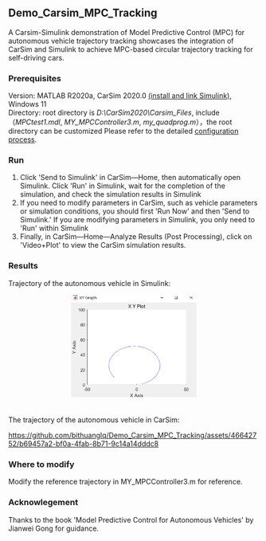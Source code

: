 ## Demo_Carsim_MPC_Tracking
A Carsim-Simulink demonstration of Model Predictive Control (MPC) for autonomous vehicle trajectory tracking showcases the integration of CarSim and Simulink to achieve MPC-based circular trajectory tracking for self-driving cars.

### Prerequisites
Version: MATLAB R2020a, CarSim 2020.0 [(install and link Simulink)](https://blog.csdn.net/Cynthia_2019/article/details/121953106), Windows 11  
Directory: root directory is _D:\CarSim2020\Carsim_Files_, include（_MPCtest1.mdl_, _MY_MPCController3.m_, _my_quadprog.m_），the root directory can be customized 
Please refer to the detailed [configuration process](issue/Readme.md).


### Run
1. Click 'Send to Simulink' in CarSim—Home, then automatically open Simulink. Click 'Run' in Simulink, wait for the completion of the simulation, and check the simulation results in Simulink
2. If you need to modify parameters in CarSim, such as vehicle parameters or simulation conditions, you should first 'Run Now' and then 'Send to Simulink.' If you are modifying parameters in Simulink, you only need to 'Run' within Simulink
3. Finally, in CarSim—Home—Analyze Results (Post Processing), click on 'Video+Plot' to view the CarSim simulation results.


### Results
Trajectory of the autonomous vehicle in Simulink:
<br>
 <div align="center">
  <img src="issue/Result_Simulink.png" alt="result" width="50%" height="50%" />
</div>
<br>
<br>
The trajectory of the autonomous vehicle in CarSim:
<br>

https://github.com/bithuanglq/Demo_Carsim_MPC_Tracking/assets/46642752/b69457a2-bf0a-4fab-8b71-9c14a14dddc8



### Where to modify
Modify the reference trajectory in MY_MPCController3.m for reference.


### Acknowlegement
Thanks to the book 'Model Predictive Control for Autonomous Vehicles' by Jianwei Gong for guidance.
